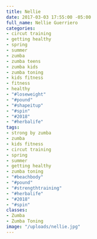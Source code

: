 ```yaml
---
title: Nellie
date: 2017-03-03 17:55:00 -05:00
full_name: Nellie Guerriero
categories:
- circut training
- getting healthy
- spring
- summer
- zumba
- zumba teens
- zumba kids
- zumba toning
- kids fitness
- fitness
- healthy
- "#loseweight"
- "#pound"
- "#shapeitup"
- "#spin"
- "#2018"
- "#herbalife"
tags:
- strong by zumba
- zumba
- kids fitness
- circut training
- spring
- summer
- getting healthy
- zumba toning
- "#beachbody"
- "#pound"
- "#strengthtraining"
- "#herbalife"
- "#2018"
- "#spin"
classes:
- Zumba
- Zumba Toning
image: "/uploads/nellie.jpg"
---
```


